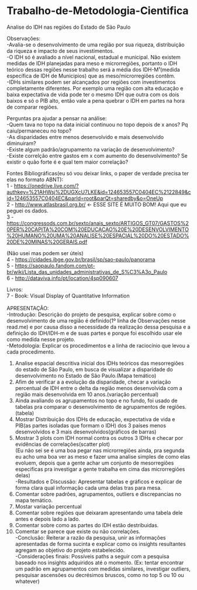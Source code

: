 # Trabalho-de-Metodologia-Cientifica
Analise do IDH nas regiões do Estado de São Paulo

Observações:<br /> 
-Avalia-se o desenvolvimento de uma região por sua riqueza, distribuição da riqueza e impacto de seus investimentos.<br /> 
-O IDH só é avaliado a nível nacional, estadual e municipal. Não existem medidas de IDH planejadas para meso e microrregiões, portanto o IDH teórico dessas regiões nesse trabalho será a média dos IDH-M¹(medida específica de IDH de Municipios) que as meso/microrregiões contêm.<br /> 
-IDHs similares podem ser alcançados por regiões com investimentos completamente diferentes. Por exemplo uma região com alta educação e baixa expectativa de vida pode ter o mesmo IDH que outra com os dois baixos e só o PIB alto, então vale a pena quebrar o IDH em partes na hora de comparar regiões. <br /> 

Perguntas pra ajudar a pensar na análise:<br /> 
-Quem tava no topo na data inicial continuou no topo depois de x anos? Pq caiu/permaneceu no topo?<br /> 
-As disparidades entre menos desenvolvido e mais desenvolvido diminuiram?<br /> 
-Existe algum padrão/agrupamento na variação de desenvolvimento?<br /> 
-Existe correlção entre gastos em x com aumento do desenvolvimento? Se existir o quão forte é e qual tem maior correlação?<br /> 

Fontes Bibliográficas(eu só vou deixar links, o paper de verdade precisa ter elas no formato ABNT):<br /> 
1 - https://onedrive.live.com/?authkey=%21AHWsj%2DUGXcU7LKE&id=124653557C0404EC%2122849&cid=124653557C0404EC&parId=root&parQt=sharedby&o=OneUp <br /> 
2 - http://www.atlasbrasil.org.br/ <- ESSE SITE É MUITO BOM! Aqui que eu peguei os dados.<br /> 
3 -https://congressods.com.br/sexto/anais_sexto/ARTIGOS_GT07/GASTOS%20PER%20CAPITA%20COM%20EDUCACAO%20E%20DESENVOLVIMENTO%20HUMANO%20UMA%20ANALISE%20ESPACIAL%20DO%20ESTADO%20DE%20MINAS%20GERAIS.pdf <br /> 

(Não usei mas podem ser úteis)<br /> 
4 - https://cidades.ibge.gov.br/brasil/sp/sao-paulo/panorama <br /> 
5 - https://saopaulo.fandom.com/pt-br/wiki/Lista_das_unidades_administrativas_de_S%C3%A3o_Paulo <br /> 
6 - http://dataviva.info/pt/location/4sp090607 <br /> 

Livros:<br /> 
7 - Book: Visual Display of Quantitative Information<br /> 
<br /> 
APRESENTAÇÃO:<br /> 
-Introdução: Descrição do projeto de pesquisa, explicar sobre como o desenvolvimento de uma região é definido(1º linha de Observações nesse read.me) e por causa disso a necessidade da realização dessa pesquisa e a definição do IDH/IDH-m e de suas partes e porque foi escolhido usar ele como medida nesse projeto.<br /> 
-Metodologia: Explicar os procedimentos e a linha de raciocínio que levou a cada procedimento.<br /> 
  1. Analise espacial descritiva inicial dos IDHs teóricos das mesorregiões do estado de São Paulo, em busca de visualizar a disparidade do desenvolvimento no Estado de São Paulo.(Mapa temático)<br />  
  2. Afim de verificar a a evolução da disparidade, checar a variação percentual de IDH entre o delta da região menos desenvolvida com a região mais desenvolvida em 10 anos.(variação percentual)<br /> 
  3. Ainda avaliando os agrupamentos no topo e no fundo, foi usado de tabelas pra comparar o desenvolvimento de agrupamentos de regiões.(tabela)<br /> 
  4. Mostrar Distribuição dos IDHs de educação, expectativa de vida e PIB(as partes isoladas que formam o IDH) dos 3 países menos desenvolvidos e 3 mais desenvolvidos(gráficos de barras)<br /> 
  5. Mostrar 3 plots com IDH normal contra os outros 3 IDHs e checar por evidências de correlações(scatter plot)<br /> 
(Eu não sei se é uma boa pegar nas microrregiões ainda, pra segunda eu acho uma boa ver as meso e fazer uma analise simples de como elas evoluem, depois que a gente achar um conjunto de mesorregiões especificas pra investigar a gente trabalha em cima das microrregiões delas)<br /> 
-Resultados e Discussão: Apresentar tabelas e gráficos e explicar de forma clara qual informação cada uma delas tras para mesa.<br /> 
  1. Comentar sobre padrões, agrupamentos, outliers e discrepancias no mapa temático.<br /> 
  2. Mostar variação percentual<br /> 
  3. Comentar sobre regiões que deixaram apresentando uma tabela dele antes e depois lado a lado.<br /> 
  4. Comentar sobre como as partes do IDH estão destribuidas.<br /> 
  5. Comentar se parece que existe ou não correlações.<br /> 
-Conclusão: Reiterar a razão da pesquisa, unir as informações apresentadas de forma sucinta e explicar como os insights resultantes agregam ao objetivo do projeto estabelecido.<br /> 
-Considerações finais: Possíveis paths a seguir com a pesquisa baseado nos insights adquiridos até o momento. (Ex: tentar encontrar um padrão em agrupamentos com medidas similares, investigar outliers, pesquisar ascensões ou decrésimos bruscos, como no top 5 ou 10 ou whatever)<br /> 
